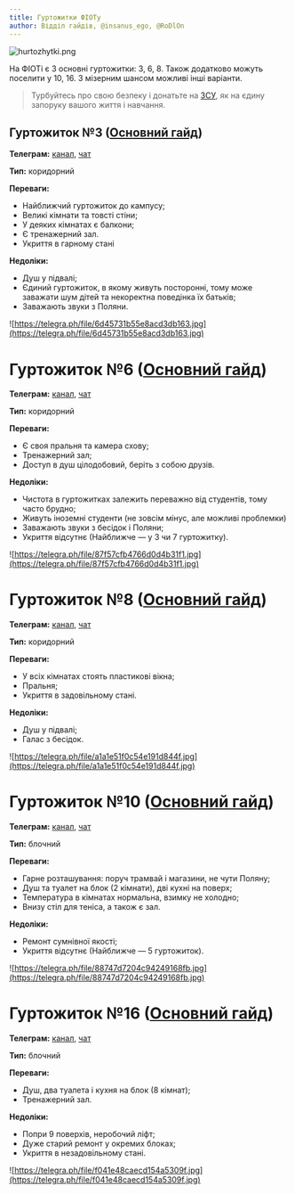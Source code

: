 ```yaml
---
title: Гуртожитки ФІОТу
author: Відділ гайдів, @insanus_ego, @RoDlOn
---
```


![hurtozhytki.png](https://telegra.ph/file/e2703619534387cdf5471.png)

На ФІОТі є 3 основні гуртожитки: 3, 6, 8. Також додатково можуть поселити у 10, 16. З мізерним шансом можливі інші варіанти. 

>Турбуйтесь про свою безпеку і донатьте на [ЗСУ](https://savelife.in.ua/), як на єдину запоруку вашого життя і навчання.

## Гуртожиток №3  ([Основний гайд](https://teletype.in/@kpicampus/hostel_3))

**Телеграм:** [канал](https://t.me/kpi_hostel3), [чат](https://t.me/+udsOkeDtf89hZmMy)

**Тип:** коридорний

**Переваги:**

- Найближчий гуртожиток до кампусу;
- Великі кімнати та товсті стіни;
- У деяких кімнатах є балкони;
- Є тренажерний зал.
- Укриття в гарному стані

**Недоліки:**

- Душ у підвалі;
- Єдиний гуртожиток, в якому живуть посторонні, тому може заважати шум дітей та некоректна поведінка їх батьків;
- Заважають звуки з Поляни.

![https://telegra.ph/file/6d45731b55e8acd3db163.jpg](https://telegra.ph/file/6d45731b55e8acd3db163.jpg)

# Гуртожиток №6 ([Основний гайд](https://teletype.in/@kpicampus/hostel_6))

**Телеграм:** [канал](https://t.me/kpi_hostel6), [чат](https://t.me/+5-MHNF5TgpNlODEy)

**Тип:** коридорний

**Переваги:**

- Є своя пральня та камера схову;
- Тренажерний зал;
- Доступ в душ цілодобовий, беріть з собою друзів.

**Недоліки:**

- Чистота в гуртожитках залежить переважно від студентів, тому часто брудно;
- Живуть іноземні студенти (не зовсім мінус, але можливі проблемки)
- Заважають звуки з бесідок і Поляни;
- Укриття відсутнє (Найближче — у 3 чи 7 гуртожитку).

![https://telegra.ph/file/87f57cfb4766d0d4b31f1.jpg](https://telegra.ph/file/87f57cfb4766d0d4b31f1.jpg)

# Гуртожиток №8 ([Основний гайд](https://teletype.in/@kpicampus/hostel_8))

**Телеграм:** [канал](https://t.me/kpi_hostel8), [чат](https://t.me/+RnM4etTQvtgxNDY6)

**Тип:** коридорний

**Переваги:**

- У всіх кімнатах стоять пластикові вікна;
- Пральня;
- Укриття в задовільному стані.

**Недоліки:**

- Душ у підвалі;
- Галас з бесідок.

![https://telegra.ph/file/a1a1e51f0c54e191d844f.jpg](https://telegra.ph/file/a1a1e51f0c54e191d844f.jpg)

# Гуртожиток №10 ([Основний гайд](https://teletype.in/@kpicampus/hostel_10))

**Телеграм:** [канал](https://t.me/kpi_hostel10), [чат](https://t.me/+xsb3PzTKF0tiNzAy)

**Тип:** блочний

**Переваги:**

- Гарне розташування: поруч трамвай і магазини, не чути Поляну;
- Душ та туалет на блок (2 кімнати), дві кухні на поверх;
- Температура в кімнатах нормальна, взимку не холодно;
- Внизу стіл для теніса, а також є зал.

**Недоліки:**

- Ремонт сумнівної якості;
- Укриття відсутнє (Найближче — 5 гуртожиток).

![https://telegra.ph/file/88747d7204c94249168fb.jpg](https://telegra.ph/file/88747d7204c94249168fb.jpg)

# Гуртожиток №**16** ([Основний гайд](https://teletype.in/@kpicampus/hostel_16))

**Телеграм:** [канал](https://t.me/kpi_hostel16), [чат](https://t.me/+k4j9ARtzFQM4ZGI6)

**Тип:** блочний

**Переваги:**

- Душ, два туалета і кухня на блок (8 кімнат);
- Тренажерний зал.

**Недоліки:**

- Попри 9 поверхів, неробочий ліфт;
- Дуже старий ремонт у окремих блоках;
- Укриття в незадовільному стані.

![https://telegra.ph/file/f041e48caecd154a5309f.jpg](https://telegra.ph/file/f041e48caecd154a5309f.jpg)